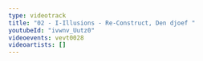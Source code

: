 ```yaml
---
type: videotrack
title: "02 - I-Illusions - Re-Construct, Den djoef "
youtubeId: "ivwnv_Uutz0"
videoevents: vevt0028
videoartists: []
---
```

